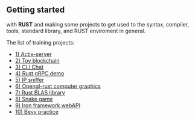  <p>
 <h2>Getting started</h2> with <b>RUST</b> and making some projects
 to get used to the syntax, compiler, tools,
 standard library, and RUST enviroment in general.
 <p>

<p>The list of training projects:</p>
 <ul>
    <li><a href="https://github.com/joasquintero/dev-projects/tree/main/rust/1-actix-server">1) Actix-server</a></li>
    <li><a href="https://github.com/joasquintero/dev-projects/tree/main/rust/2-block-chain">2) Toy blockchain</a></li>
    <li><a href="https://github.com/joasquintero/dev-projects/tree/main/rust/3-chat">3) CLI Chat </a></li>
    <li><a href="https://github.com/joasquintero/dev-projects/tree/main/rust/4-grpcapi">4) Rust gRPC demo</a></li>
    <li><a href="https://github.com/joasquintero/dev-projects/tree/main/rust/5-ipsniffer">5) IP sniffer</a></li>
    <li><a href="https://github.com/joasquintero/dev-projects/tree/main/rust/6-opengl-rust">6) Opengl-rust computer graphics</a></li>
    <li><a href="https://github.com/joasquintero/dev-projects/tree/main/rust/7-rusty-blas">7) Rust BLAS library </a></li>
    <li><a href="https://github.com/joasquintero/dev-projects/tree/main/rust/6-opengl-rust">8) Snake game</a></li>
    <li><a href="https://github.com/joasquintero/dev-projects/tree/main/rust/9-webapi">9) Iron framework webAPI</a></li>
    <li><a href="https://github.com/joasquintero/dev-projects/tree/main/rust/10-bevy">10) Bevy practice</a></li>
    
</ul>
